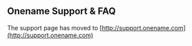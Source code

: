 ## Onename Support & FAQ

The support page has moved to [http://support.onename.com](http://support.onename.com)
